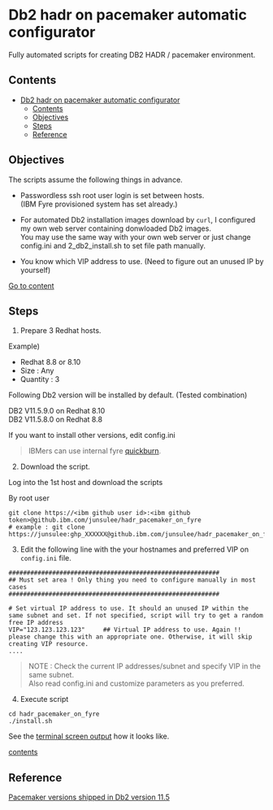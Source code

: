 # Db2 hadr on pacemaker automatic configurator

Fully automated scripts for creating DB2 HADR / pacemaker environment.   

## Contents

- [Db2 hadr on pacemaker automatic configurator](#db2-hadr-on-pacemaker-automatic-configurator)
  - [Contents](#contents)
  - [Objectives](#objectives)
  - [Steps](#steps)
  - [Reference](#reference)


## Objectives 

The scripts assume the following things in advance. 
- Passwordless ssh root user login is set between hosts.   
  (IBM Fyre provisioned system has set already.)    
- For automated Db2 installation images download by `curl`, I configured my own web server containing donwloaded Db2 images.  
  You may use the same way with your own web server or just change config.ini and 2_db2_install.sh to set file path manually.   
   
- You know which VIP address to use. (Need to figure out an unused IP by yourself)       

[Go to content](#contents)


## Steps  

1. Prepare 3 Redhat hosts.   
   
Example)   
- Redhat 8.8 or 8.10       
- Size : Any   
- Quantity : 3        

Following Db2 version will be installed by default. (Tested combination)     

DB2 V11.5.9.0 on Redhat 8.10    
DB2 V11.5.8.0 on Redhat 8.8    

If you want to install other versions, edit config.ini    
 
> IBMers can use internal fyre [quickburn](https://fyre.svl.ibm.com/quick).      

2. Download the script.    

Log into the 1st host and download the scripts   

By root user
```
git clone https://<ibm github user id>:<ibm github token>@github.ibm.com/junsulee/hadr_pacemaker_on_fyre
# example : git clone https://junsulee:ghp_XXXXXX@github.ibm.com/junsulee/hadr_pacemaker_on_fyre
```

3. Edit the following line with the your hostnames and preferred VIP on `config.ini` file.    

```
##########################################################
## Must set area ! Only thing you need to configure manually in most cases
##########################################################

# Set virtual IP address to use. It should an unused IP within the same subnet and set. If not specified, script will try to get a random free IP address
VIP="123.123.123.123"     ## Virtual IP address to use. Again !! please change this with an appropriate one. Otherwise, it will skip creating VIP resource.   
....

```    

> NOTE : Check the current IP addresses/subnet and specify VIP in the same subnet.  
> Also read config.ini and customize parameters as you preferred.   

4. Execute script

```
cd hadr_pacemaker_on_fyre
./install.sh
```

See the [terminal screen output](screen_output.md) how it looks like.      

[contents](#contents)   

## Reference   

[Pacemaker versions shipped in Db2 version 11.5](https://www.ibm.com/docs/en/db2/11.5?topic=manager-supported-software-hardware-pacemaker)   